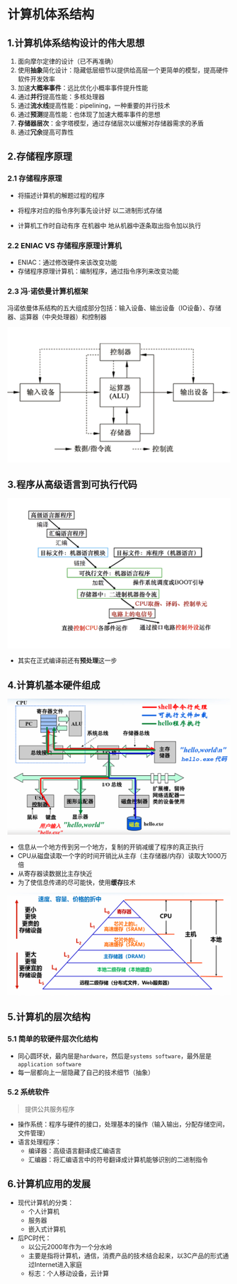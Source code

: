 # 计算机体系结构



## 1.计算机体系结构设计的伟大思想

1. 面向摩尔定律的设计（已不再准确）
2. 使用**抽象**简化设计：隐藏低层细节以提供给高层一个更简单的模型，提高硬件软件开发效率
3. 加速**大概率事件**：远比优化小概率事件提升性能
4. 通过**并行**提高性能：多核处理器
5. 通过**流水线**提高性能：pipelining，一种重要的并行技术
6. 通过**预测**提高性能：也体现了加速大概率事件的思想
7. **存储器层次**：金字塔模型，通过存储层次以缓解对存储器需求的矛盾
8. 通过**冗余**提高可靠性



## 2.存储程序原理

### 2.1 存储程序原理

* 将描述计算机的解题过程的程序 

* 将程序对应的指令序列事先设计好 以二进制形式存储 

* 计算机工作时自动有序 在机器中 地从机器中逐条取出指令加以执行

### 2.2 ENIAC VS 存储程序原理计算机

* ENIAC：通过修改硬件来该改变功能
* 存储程序原理计算机：编制程序，通过指令序列来改变功能

### 2.3 冯·诺依曼计算机框架

冯诺依曼体系结构的五大组成部分包括：输入设备、输出设备（IO设备）、存储器、运算器（中央处理器）和控制器

![image-20240315082157296](./assets/1.计算机体系结构/image-20240315082157296.png)



## 3.程序从高级语言到可执行代码

![](./assets/1.计算机体系结构/image.png)

* 其实在正式编译前还有**预处理**这一步



## 4.计算机基本硬件组成

![](./assets/1.计算机体系结构/hardware.png)

* 信息从一个地方传到另一个地方，复制的开销减缓了程序的真正执行
* CPU从磁盘读取一个字的时间开销比从主存（主存储器/内存）读取大1000万倍 
* 从寄存器读数据比主存快近
* 为了使信息传递的尽可能快，使用**缓存**技术

![image-20240303232017793](./assets/1.计算机体系结构/image-20240303232017793.png)



## 5.计算机的层次结构

### 5.1 简单的软硬件层次化结构

* 同心圆环状，最内层是`hardware`，然后是`systems software`，最外层是`application software`
* 每一层都向上一层隐藏了自己的技术细节（抽象）

### 5.2 系统软件

> 提供公共服务程序

* 操作系统：程序与硬件的接口，处理基本的操作（输入输出，分配存储空间，文件管理）
* 语言处理程序：
  * 编译器：高级语言翻译成汇编语言
  * 汇编器：将汇编语言中的符号翻译成计算机能够识别的二进制指令



## 6.计算机应用的发展

* 现代计算机的分类：
  * 个人计算机
  * 服务器
  * 嵌入式计算机
* 后PC时代：
  * 以公元2000年作为一个分水岭
  * 主要是指将计算机，通信，消费产品的技术结合起来，以3C产品的形式通过Internet进入家庭
  * 标志：个人移动设备，云计算
